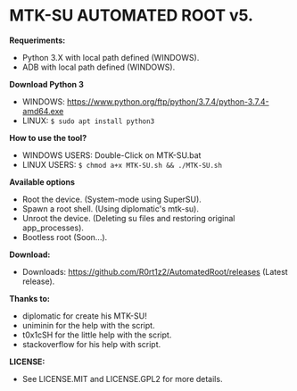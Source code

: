 # MTK-SU AUTOMATED ROOT v5.

**Requeriments:**
* Python 3.X with local path defined (WINDOWS).
* ADB with local path defined (WINDOWS).

**Download Python 3**
* WINDOWS: https://www.python.org/ftp/python/3.7.4/python-3.7.4-amd64.exe
* LINUX: ```$ sudo apt install python3```

**How to use the tool?**
* WINDOWS USERS: Double-Click on MTK-SU.bat
* LINUX USERS: ```$ chmod a+x MTK-SU.sh && ./MTK-SU.sh```

**Available options**
* Root the device. (System-mode using SuperSU).
* Spawn a root shell. (Using diplomatic's mtk-su).
* Unroot the device. (Deleting su files and restoring original app_processes).
* Bootless root (Soon...).

**Download:**
* Downloads: https://github.com/R0rt1z2/AutomatedRoot/releases (Latest release).

**Thanks to:**
* diplomatic for create his MTK-SU!
* uniminin for the help with the script.
* t0x1cSH for the little help with the script.
* stackoverflow for his help with script.

**LICENSE:**
* See LICENSE.MIT and LICENSE.GPL2 for more details.
